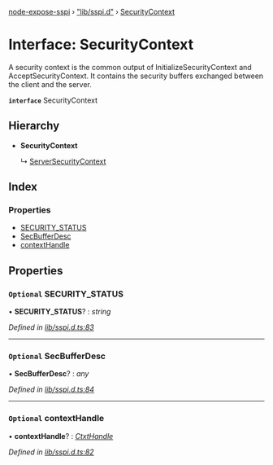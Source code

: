 [node-expose-sspi](../README.md) › ["lib/sspi.d"](../modules/_lib_sspi_d_.md) › [SecurityContext](_lib_sspi_d_.securitycontext.md)

# Interface: SecurityContext

A security context is the common output of InitializeSecurityContext and AcceptSecurityContext.
It contains the security buffers exchanged between the client and the server.

**`interface`** SecurityContext

## Hierarchy

* **SecurityContext**

  ↳ [ServerSecurityContext](_lib_sspi_d_.serversecuritycontext.md)

## Index

### Properties

* [SECURITY_STATUS](_lib_sspi_d_.securitycontext.md#optional-security_status)
* [SecBufferDesc](_lib_sspi_d_.securitycontext.md#optional-secbufferdesc)
* [contextHandle](_lib_sspi_d_.securitycontext.md#optional-contexthandle)

## Properties

### `Optional` SECURITY_STATUS

• **SECURITY_STATUS**? : *string*

*Defined in [lib/sspi.d.ts:83](https://github.com/jlguenego/node-expose-sspi/blob/15baf5f/lib/sspi.d.ts#L83)*

___

### `Optional` SecBufferDesc

• **SecBufferDesc**? : *any*

*Defined in [lib/sspi.d.ts:84](https://github.com/jlguenego/node-expose-sspi/blob/15baf5f/lib/sspi.d.ts#L84)*

___

### `Optional` contextHandle

• **contextHandle**? : *[CtxtHandle](_lib_sspi_d_.ctxthandle.md)*

*Defined in [lib/sspi.d.ts:82](https://github.com/jlguenego/node-expose-sspi/blob/15baf5f/lib/sspi.d.ts#L82)*

